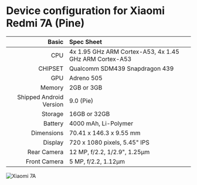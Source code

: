Device configuration for Xiaomi Redmi 7A (Pine)
==================================

Basic   | Spec Sheet
-------:|:-------------------------
CPU     | 4x 1.95 GHz ARM Cortex-A53, 4x 1.45 GHz ARM Cortex-A53
CHIPSET | Qualcomm SDM439 Snapdragon 439
GPU     | Adreno 505
Memory  | 2GB or 3GB
Shipped Android Version | 9.0 (Pie)
Storage | 16GB or 32GB
Battery | 4000 mAh, Li-Polymer
Dimensions | 70.41 x 146.3 x 9.55 mm
Display | 720 x 1080 pixels, 5.45" IPS
Rear Camera  | 12 MP, f/2.2, 1/2.9", 1.25µm
Front Camera | 5 MP, f/2.2, 1.12µm

![Xiaomi 7A](https://fdn2.gsmarena.com/vv/pics/xiaomi/xiaomi-redmi-7a-mzb8008in.jpg "Xiaomi 7A")

